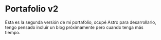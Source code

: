 # Portafolio v2

Esta es la segunda versión de mi portafolio, ocupé Astro para desarrollarlo, tengo pensado incluir un blog próximamente pero cuando tenga más tiempo.
